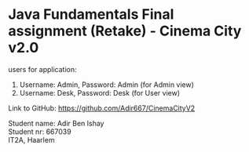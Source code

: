 # Java Fundamentals Final assignment (Retake) - Cinema City v2.0

users for application:
1. Username: Admin, Password: Admin (for Admin view)
2. Username: Desk, Password: Desk (for User view)

Link to GitHub: https://github.com/Adir667/CinemaCityV2

Student name: Adir Ben Ishay <br />
Student nr: 667039<br />
IT2A, Haarlem
